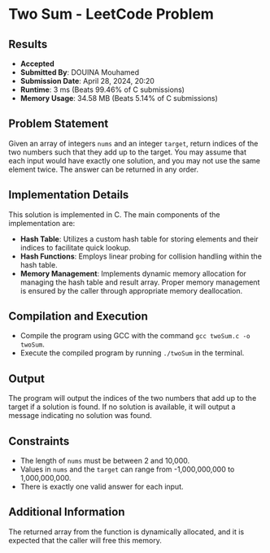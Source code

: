 # Two Sum - LeetCode Problem

## Results
- **Accepted**
- **Submitted By**: DOUINA Mouhamed
- **Submission Date**: April 28, 2024, 20:20
- **Runtime**: 3 ms (Beats 99.46% of C submissions)
- **Memory Usage**: 34.58 MB (Beats 5.14% of C submissions)

## Problem Statement
Given an array of integers `nums` and an integer `target`, return indices of the two numbers such that they add up to the target. You may assume that each input would have exactly one solution, and you may not use the same element twice. The answer can be returned in any order.

## Implementation Details

This solution is implemented in C. The main components of the implementation are:

- **Hash Table**: Utilizes a custom hash table for storing elements and their indices to facilitate quick lookup.
- **Hash Functions**: Employs linear probing for collision handling within the hash table.
- **Memory Management**: Implements dynamic memory allocation for managing the hash table and result array. Proper memory management is ensured by the caller through appropriate memory deallocation.

## Compilation and Execution

- Compile the program using GCC with the command `gcc twoSum.c -o twoSum`.
- Execute the compiled program by running `./twoSum` in the terminal.

## Output
The program will output the indices of the two numbers that add up to the target if a solution is found. If no solution is available, it will output a message indicating no solution was found.

## Constraints
- The length of `nums` must be between 2 and 10,000.
- Values in `nums` and the `target` can range from -1,000,000,000 to 1,000,000,000.
- There is exactly one valid answer for each input.

## Additional Information
The returned array from the function is dynamically allocated, and it is expected that the caller will free this memory.
